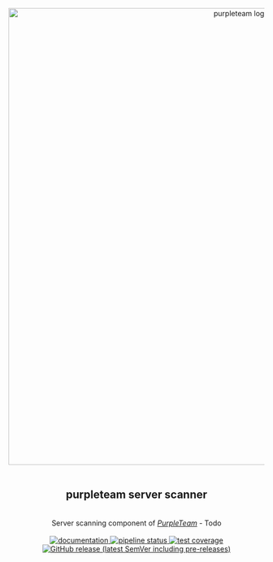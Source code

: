 <div align="center">
  <br/>
  <a href="https://purpleteam-labs.com" title="purpleteam">
    <img width=900px src="https://github.com/purpleteam-labs/purpleteam/blob/main/assets/images/purpleteam-banner.png" alt="purpleteam logo">
  </a>
  <br/>
  <br/>
  <h2>purpleteam server scanner</h2><br/>
    Server scanning component of <a href="https://purpleteam-labs.com/" title="purpleteam"><em>PurpleTeam</em></a> - Todo
  <br/><br/>

  <a href="https://purpleteam-labs.com/doc/" title="documentation">
    <img src="https://img.shields.io/badge/-documentation-blueviolet" alt="documentation">
  </a>

  <a href="https://github.com/purpleteam-labs/purpleteam-server-scanner/commits/main" title="pipeline status">
    <img src="https://github.com/purpleteam-labs/purpleteam-server-scanner/workflows/Node.js%20CI/badge.svg" alt="pipeline status">
  </a>

  <a href='https://coveralls.io/github/purpleteam-labs/purpleteam-server-scanner?branch=main'>
    <img src='https://coveralls.io/repos/github/purpleteam-labs/purpleteam-server-scanner/badge.svg?branch=main' alt='test coverage'>
  </a>

  <a href="https://github.com/purpleteam-labs/purpleteam-server-scanner/releases" title="latest release">
    <img src="https://img.shields.io/github/v/release/purpleteam-labs/purpleteam-server-scanner?color=%23794fb8&include_prereleases" alt="GitHub release (latest SemVer including pre-releases)">
  </a>
  <br/><br/>
</div>

